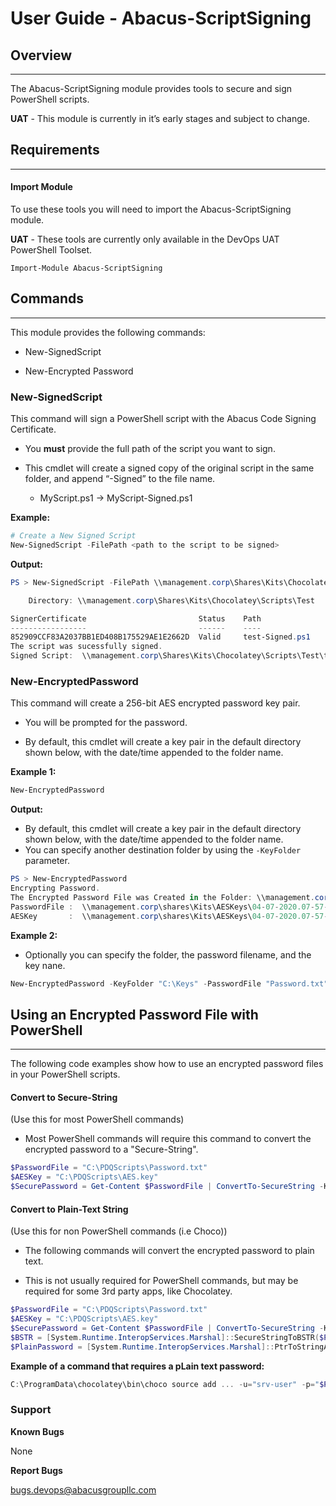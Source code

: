 
# User Guide - Abacus-ScriptSigning #

## Overview ##

---

The Abacus-ScriptSigning module provides tools to secure and sign PowerShell scripts.


**UAT** - This module is currently in it’s early stages and subject to change.


## Requirements ##

---

#### Import Module ####

To use these tools you will need to import the Abacus-ScriptSigning module.

**UAT**  - These tools are currently only available in the DevOps UAT PowerShell Toolset.

~~~
Import-Module Abacus-ScriptSigning
~~~

## Commands ##

---

This module provides the following commands:

- New-SignedScript

- New-Encrypted Password


### New-SignedScript ###

This command will sign a PowerShell script with the Abacus Code Signing Certificate.


- You **must** provide the full path of the script you want to sign.

- This cmdlet will create a signed copy of the original script in the same folder, and append “-Signed” to the file name.

    - MyScript.ps1 → MyScript-Signed.ps1

**Example:** 

```powershell
# Create a New Signed Script
New-SignedScript -FilePath <path to the script to be signed>
```

**Output:**  
```powershell
PS > New-SignedScript -FilePath \\management.corp\Shares\Kits\Chocolatey\Scripts\Test\test.ps1

    Directory: \\management.corp\Shares\Kits\Chocolatey\Scripts\Test

SignerCertificate                         Status    Path                                            
-----------------                         ------    ----                                            
852909CCF83A2037BB1ED408B175529AE1E2662D  Valid     test-Signed.ps1                                                                                              
The script was sucessfully signed.
Signed Script:  \\management.corp\Shares\Kits\Chocolatey\Scripts\Test\test-Signed.ps1
```

### New-EncryptedPassword ###

This command will create a 256-bit AES encrypted password key pair.

- You will be prompted for the password.

- By default, this cmdlet will create a key pair in the default directory shown below, with the date/time appended to the folder name.

**Example 1:**
```powershell
New-EncryptedPassword
```

**Output:**

 - By default, this cmdlet will create a key pair in the default directory shown below, with the date/time appended to the folder name.
 - You can specify another destination folder by using the  `-KeyFolder ` parameter.

```powershell
PS > New-EncryptedPassword
Encrypting Password.
The Encrypted Password File was Created in the Folder: \\management.corp\shares\Kits\AESKeys\04-07-2020.07-57-24 
PasswordFile :  \\management.corp\shares\Kits\AESKeys\04-07-2020.07-57-24\Password.txt
AESKey       :  \\management.corp\shares\Kits\AESKeys\04-07-2020.07-57-24\AES.key
```

**Example 2:**
- Optionally you can specify the folder, the password filename, and the key nane.

```powershell
New-EncryptedPassword -KeyFolder "C:\Keys" -PasswordFile "Password.txt" -AESKey "AES.key"
```


## Using an Encrypted Password File with PowerShell ##
---

The following code examples show how to use an encrypted password files in your PowerShell scripts.

#### Convert to Secure-String ####
(Use this for most PowerShell commands)

- Most PowerShell commands will require this command to convert the encrypted password to a "Secure-String".


```powershell
$PasswordFile = "C:\PDQScripts\Password.txt"
$AESKey = "C:\PDQScripts\AES.key"
$SecurePassword = Get-Content $PasswordFile | ConvertTo-SecureString -Key (Get-Content $AESKey)
```

#### Convert to Plain-Text String ####
(Use this for non PowerShell commands (i.e Choco))

- The following commands will convert the encrypted password to plain text.

- This is not usually required for PowerShell commands, but may be required for some 3rd party apps, like Chocolatey.

```powershell
$PasswordFile = "C:\PDQScripts\Password.txt"
$AESKey = "C:\PDQScripts\AES.key"
$SecurePassword = Get-Content $PasswordFile | ConvertTo-SecureString -Key (Get-Content $AESKey)
$BSTR = [System.Runtime.InteropServices.Marshal]::SecureStringToBSTR($PasswordFile )
$PlainPassword = [System.Runtime.InteropServices.Marshal]::PtrToStringAuto($BSTR)
```  
  
  
**Example of a command that requires a pLain text password:**  

```powershell
C:\ProgramData\chocolatey\bin\choco source add ... -u="srv-user" -p="$PlainPassword"
```
  
  
### Support ###

**Known Bugs**

None

**Report Bugs**

bugs.devops@abacusgroupllc.com